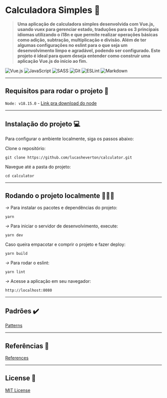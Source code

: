 
# Calculadora Simples 🧮

 > **Uma aplicação de calculadora simples desenvolvida com Vue.js, usando vuex para gerenciar estado, traduções para os 3 principais idiomas utilizando o i18n e que permite realizar operações básicas como adição, subtração, multiplicação e divisão. Além de ter algumas configurações no eslint para o que seja um desenvolvimento limpo e agradável, podendo ser configurado. Este projeto é ideal para quem deseja entender como construir uma aplicação Vue.js do início ao fim.**


![Vue.js](https://img.shields.io/badge/vuejs-%2335495e.svg?style=for-the-badge&logo=vuedotjs&logoColor=%234FC08D) 
![JavaScript](https://img.shields.io/badge/javascript-%23323330.svg?style=for-the-badge&logo=javascript&logoColor=%23F7DF1E)
![SASS](https://img.shields.io/badge/SCSS-hotpink.svg?style=for-the-badge&logo=SASS&logoColor=white)
![Git](https://img.shields.io/badge/git-%23F05033.svg?style=for-the-badge&logo=git&logoColor=white)
![ESLint](https://img.shields.io/badge/ESLint-4B3263?style=for-the-badge&logo=eslint&logoColor=white)
![Markdown](https://img.shields.io/badge/markdown-%23000000.svg?style=for-the-badge&logo=markdown&logoColor=white)

___

## Requisitos para rodar o projeto 🛞

``Node: v18.15.0`` - [Link pra download do node](https://nodejs.org/pt)

___

## Instalação do projeto 💻

Para configurar o ambiente localmente, siga os passos abaixo:

Clone o repositório:

```
git clone https://github.com/lucasheverton/calculator.git
```

Navegue até a pasta do projeto:

```
cd calculator
```

___

## Rodando o projeto localmente 👨🏼‍💻

*->* Para instalar os pacotes e dependências do projeto:

```
yarn
```

*->* Para iniciar o servidor de desenvolvimento, execute:

```
yarn dev
```

Caso queira empacotar e comprir o projeto e fazer deploy:

```
yarn build
```

*->* Para rodar o eslint:

```
yarn lint
```

*->* Acesse a aplicação em seu navegador:

```
http://localhost:8080
```
___

## Padrões ✔️

[Patterns](https://github.com/lucasheverton/calculator/blob/master/docs/PATTERNS.md)

___

## Referências 📝

[References](https://github.com/lucasheverton/calculator/blob/master/docs/REFERENCES.md)

___

 ## License 📃

 [MIT License](https://github.com/lucasheverton/calculator/blob/master/LICENSE)
 